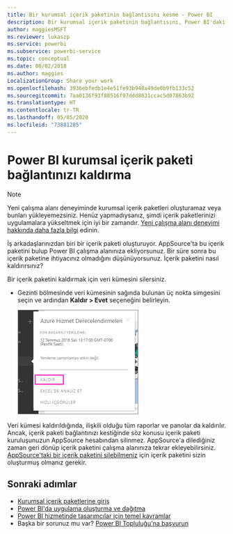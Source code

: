```yaml
---
title: Bir kurumsal içerik paketinin bağlantısını kesme - Power BI
description: Bir kurumsal içerik paketinin bağlantısını, Power BI'daki veri kümesini silerek nasıl keseceğiniz hakkında bilgi edinin.
author: maggiesMSFT
ms.reviewer: lukaszp
ms.service: powerbi
ms.subservice: powerbi-service
ms.topic: conceptual
ms.date: 08/02/2018
ms.author: maggies
LocalizationGroup: Share your work
ms.openlocfilehash: 3936ebfedb1e4e51fe93b948a49de0b9fb133c52
ms.sourcegitcommit: 7aa0136f93f88516f97ddd8031ccac5d07863b92
ms.translationtype: HT
ms.contentlocale: tr-TR
ms.lasthandoff: 05/05/2020
ms.locfileid: "73881285"
---
```

# <a name="remove-your-connection-to-a-power-bi-organizational-content-pack"></a>Power BI kurumsal içerik paketi bağlantınızı kaldırma

> [!NOTE]
> Yeni çalışma alanı deneyiminde kurumsal içerik paketleri oluşturamaz veya bunları yükleyemezsiniz. Henüz yapmadıysanız, şimdi içerik paketlerinizi uygulamalara yükseltmek için iyi bir zamandır. [Yeni çalışma alanı deneyimi hakkında daha fazla bilgi](service-create-the-new-workspaces.md) edinin.
> 

İş arkadaşlarınızdan biri bir içerik paketi oluşturuyor. AppSource'ta bu içerik paketini bulup Power BI çalışma alanınıza ekliyorsunuz. Bir süre sonra bu içerik paketine ihtiyacınız olmadığını düşünüyorsunuz.  İçerik paketini nasıl kaldırırsınız?

Bir içerik paketini kaldırmak için veri kümesini silersiniz.  

* Gezinti bölmesinde veri kümesinin sağında bulunan üç nokta simgesini seçin ve ardından **Kaldır \> Evet** seçeneğini belirleyin.  
  
  ![İçerik paketini kaldırma](media/service-organizational-content-pack-disconnect/power-bi-remove-organizational-content-pack-dataset.png)

Veri kümesi kaldırıldığında, ilişkili olduğu tüm raporlar ve panolar da kaldırılır. Ancak, içerik paketi bağlantınızı kestiğinde söz konusu içerik paketi kuruluşunuzun AppSource hesabından silinmez.  AppSource'a dilediğiniz zaman geri dönüp içerik paketini çalışma alanınıza tekrar ekleyebilirsiniz. [AppSource'taki bir içerik paketini silebilmeniz](service-organizational-content-pack-manage-update-delete.md) için içerik paketini sizin oluşturmuş olmanız gerekir.

## <a name="next-steps"></a>Sonraki adımlar
* [Kurumsal içerik paketlerine giriş](service-organizational-content-pack-introduction.md) 
* [Power BI'da uygulama oluşturma ve dağıtma](service-create-distribute-apps.md) 
* [Power BI hizmetinde tasarımcılar için temel kavramlar](service-basic-concepts.md)  
* Başka bir sorunuz mu var? [Power BI Topluluğu'na başvurun](https://community.powerbi.com/)

